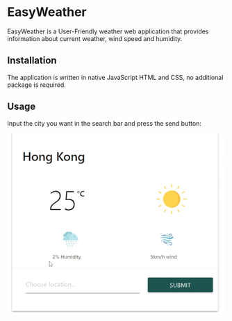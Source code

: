 # EasyWeather
EasyWeather is a User-Friendly weather web application that provides information about current weather, wind speed and humidity.

## Installation
The application is written in native JavaScript HTML and CSS, no additional package is required. 

## Usage

Input the city you want in the search bar and press the send button:

![Alt Text](ReadmeGifs/gif1.gif)


